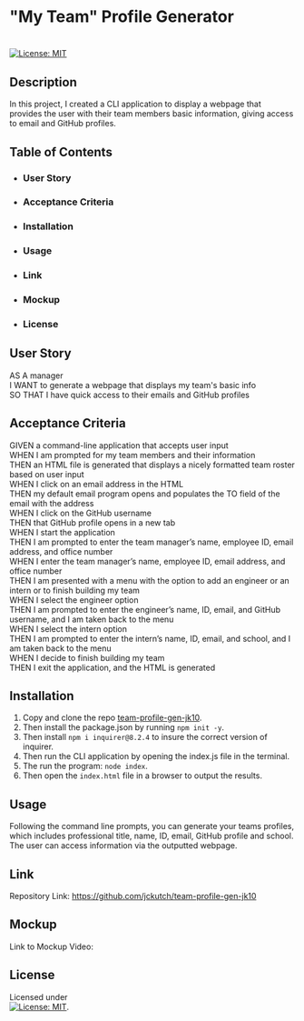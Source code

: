 # "My Team" Profile Generator
# 
 
 [![License: MIT](https://img.shields.io/badge/License-MIT-yellow.svg)](https://mit-license.org/)

## Description
In this project, I created a CLI application to display a webpage that provides the user with their team members basic information, giving access to email and GitHub profiles.

## Table of Contents
- ### User Story
- ### Acceptance Criteria
- ### Installation
- ### Usage
- ### Link
- ### Mockup
- ### License

## User Story

AS A manager<br />
I WANT to generate a webpage that displays my team's basic info<br />
SO THAT I have quick access to their emails and GitHub profiles<br />


## Acceptance Criteria

GIVEN a command-line application that accepts user input<br />
WHEN I am prompted for my team members and their information<br />
THEN an HTML file is generated that displays a nicely formatted team roster based on user input<br />
WHEN I click on an email address in the HTML<br />
THEN my default email program opens and populates the TO field of the email with the address<br />
WHEN I click on the GitHub username<br />
THEN that GitHub profile opens in a new tab<br />
WHEN I start the application<br />
THEN I am prompted to enter the team manager’s name, employee ID, email address, and office number<br />
WHEN I enter the team manager’s name, employee ID, email address, and office number<br />
THEN I am presented with a menu with the option to add an engineer or an intern or to finish building my team<br />
WHEN I select the engineer option<br />
THEN I am prompted to enter the engineer’s name, ID, email, and GitHub username, and I am taken back to the menu<br />
WHEN I select the intern option<br />
THEN I am prompted to enter the intern’s name, ID, email, and school, and I am taken back to the menu<br />
WHEN I decide to finish building my team<br />
THEN I exit the application, and the HTML is generated<br />
  
## Installation 
1) Copy and clone the repo [team-profile-gen-jk10](https://github.com/jckutch/team-profile-gen-jk10). <br />
2) Then install the package.json by running `npm init -y`. <br />
3) Then install `npm i inquirer@8.2.4` to insure the correct version of inquirer. <br />
4) Then run the CLI application by opening the index.js file in the terminal.
5) The run the program: `node index`.
6) Then open the `index.html` file in a browser to output the results.

## Usage
Following the command line prompts, you can generate your teams profiles, which includes professional title, name, ID, email, GitHub profile and school.  The user can access information via the outputted webpage.

## Link
Repository Link:  https://github.com/jckutch/team-profile-gen-jk10

## Mockup
Link to Mockup Video: 


## License 
Licensed under <br /> [![License: MIT](https://img.shields.io/badge/License-MIT-yellow.svg)](https://mit-license.org/).
